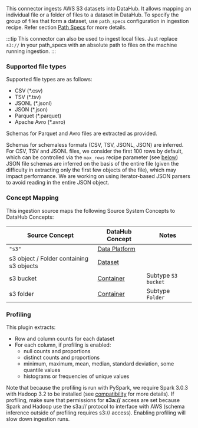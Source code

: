 This connector ingests AWS S3 datasets into DataHub. It allows mapping an individual file or a folder of files to a dataset in DataHub. 
To specify the group of files that form a dataset, use `path_specs` configuration in ingestion recipe. Refer section [Path Specs](https://datahubproject.io/docs/generated/ingestion/sources/s3/#path-specs) for more details.

:::tip
This connector can also be used to ingest local files.
Just replace `s3://` in your path_specs with an absolute path to files on the machine running ingestion.
:::

### Supported file types
Supported file types are as follows:

- CSV (*.csv)
- TSV (*.tsv)
- JSONL (*.jsonl)
- JSON (*.json)
- Parquet (*.parquet)
- Apache Avro (*.avro)

Schemas for Parquet and Avro files are extracted as provided.

Schemas for schemaless formats (CSV, TSV, JSONL, JSON) are inferred. For CSV, TSV and JSONL files, we consider the first 100 rows by default, which can be controlled via the `max_rows` recipe parameter (see [below](#config-details))
JSON file schemas are inferred on the basis of the entire file (given the difficulty in extracting only the first few objects of the file), which may impact performance.
We are working on using iterator-based JSON parsers to avoid reading in the entire JSON object.

### Concept Mapping

This ingestion source maps the following Source System Concepts to DataHub Concepts:

| Source Concept                           | DataHub Concept                                                                            | Notes               |
| ---------------------------------------- |--------------------------------------------------------------------------------------------| ------------------- |
| `"s3"`                                   | [Data Platform](https://datahubproject.io/docs/generated/metamodel/entities/dataplatform/) |                     |
| s3 object / Folder containing s3 objects | [Dataset](https://datahubproject.io/docs/generated/metamodel/entities/dataset/)            |                     |
| s3 bucket                                | [Container](https://datahubproject.io/docs/generated/metamodel/entities/container/)        | Subtype `S3 bucket` |
| s3 folder                                | [Container](https://datahubproject.io/docs/generated/metamodel/entities/container/)        | Subtype `Folder`    |

### Profiling

This plugin extracts:
- Row and column counts for each dataset
- For each column, if profiling is enabled:
    - null counts and proportions
    - distinct counts and proportions
    - minimum, maximum, mean, median, standard deviation, some quantile values
    - histograms or frequencies of unique values

Note that because the profiling is run with PySpark, we require Spark 3.0.3 with Hadoop 3.2 to be installed (see [compatibility](#compatibility) for more details). If profiling, make sure that permissions for **s3a://** access are set because Spark and Hadoop use the s3a:// protocol to interface with AWS (schema inference outside of profiling requires s3:// access).
Enabling profiling will slow down ingestion runs.
